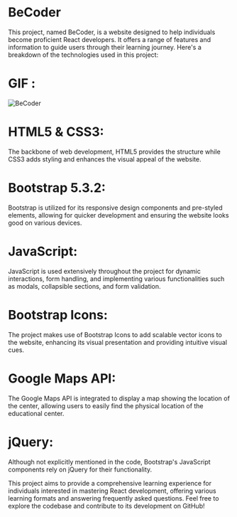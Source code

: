 # BeCoder

This project, named BeCoder, is a website designed to help individuals become proficient React developers. It offers a range of features and information to guide users through their learning journey. Here's a breakdown of the technologies used in this project:

# GIF :
![BeCoder](https://github.com/SakirParlakbileker/BeCoder/assets/147662891/915455a3-1614-4735-95e5-3d69a7cfe2f4)


# HTML5 & CSS3: 
The backbone of web development, HTML5 provides the structure while CSS3 adds styling and enhances the visual appeal of the website.

#  Bootstrap 5.3.2: 
Bootstrap is utilized for its responsive design components and pre-styled elements, allowing for quicker development and ensuring the website looks good on various devices.

# JavaScript: 
JavaScript is used extensively throughout the project for dynamic interactions, form handling, and implementing various functionalities such as modals, collapsible sections, and form validation.

# Bootstrap Icons: 
The project makes use of Bootstrap Icons to add scalable vector icons to the website, enhancing its visual presentation and providing intuitive visual cues.

#  Google Maps API: 
The Google Maps API is integrated to display a map showing the location of the center, allowing users to easily find the physical location of the educational center.

# jQuery: 
Although not explicitly mentioned in the code, Bootstrap's JavaScript components rely on jQuery for their functionality.

This project aims to provide a comprehensive learning experience for individuals interested in mastering React development, offering various learning formats and answering frequently asked questions. 
Feel free to explore the codebase and contribute to its development on GitHub!
